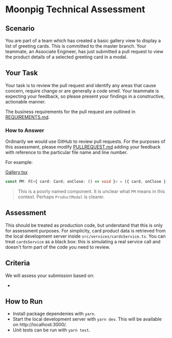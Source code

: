 # Moonpig Technical Assessment

## Scenario

You are part of a team which has created a basic gallery view to display a list of greeting cards. This is committed to the master branch. Your teammate, an Associate Engineer, has just submitted a pull request to view the product details of a selected greeting card in a modal.

## Your Task

Your task is to review the pull request and identify any areas that cause concern, require change or are generally a code smell. Your teammate is expecting your feedback, so please present your findings in a constructive, actionable manner.

The business requirements for the pull request are outlined in [REQUIREMENTS.md](REQUIREMENTS.md).

### How to Answer

Ordinarily we would use GitHub to review pull requests. For the purposes of this assessment, please modify [PULLREQUEST.md](PULLREQUEST.md) adding your feedback with reference to the particular file name and line number.

For example:

[Gallery.tsx](/src/components/Gallery/Gallery.tsx#L127)

```typescript
const PM: FC<{ card: Card; onClose: () => void }> = ({ card, onClose }) => {
```

> This is a poorly named component. It is unclear what `PM` means in this context. Perhaps `ProductModal` is clearer.

## Assessment

This should be treated as production code, but understand that this is only for assessment purposes. For simplicity, card product data is retrieved from the local development server inside `src/services/cardsService.ts`. You can treat `cardsService` as a black box: this is simulating a real service call and doesn't form part of the code you need to review.

## Criteria

We will assess your submission based on:

-

## How to Run

- Install package dependenies with `yarn`.
- Start the local development server with `yarn dev`. This will be available on http://localhost:3000/.
- Unit tests can be run with `yarn test`.
